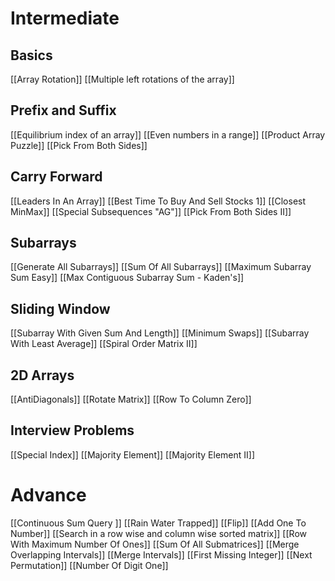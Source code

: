 
# Intermediate
## Basics
[[Array Rotation]]
[[Multiple left rotations of the array]]

## Prefix and Suffix
[[Equilibrium index of an array]]
[[Even numbers in a range]]
[[Product Array Puzzle]]
[[Pick From Both Sides]]

## Carry Forward
[[Leaders In An Array]]
[[Best Time To Buy And Sell Stocks 1]]
[[Closest MinMax]]
[[Special Subsequences "AG"]]
[[Pick From Both Sides II]]

## Subarrays
[[Generate All Subarrays]]
[[Sum Of All Subarrays]]
[[Maximum Subarray Sum Easy]]
[[Max Contiguous Subarray Sum - Kaden's]]

## Sliding Window
[[Subarray With Given Sum And Length]]
[[Minimum Swaps]]
[[Subarray With Least Average]]
[[Spiral Order Matrix II]]

## 2D Arrays
[[AntiDiagonals]]
[[Rotate Matrix]]
[[Row To Column Zero]]

## Interview Problems
[[Special Index]]
[[Majority Element]]
[[Majority Element II]]

# Advance
[[Continuous Sum Query ]]
[[Rain Water Trapped]]
[[Flip]]
[[Add One To Number]]
[[Search in a row wise and column wise sorted matrix]]
[[Row With Maximum Number Of Ones]]
[[Sum Of All Submatrices]]
[[Merge Overlapping Intervals]]
[[Merge Intervals]]
[[First Missing Integer]]
[[Next Permutation]]
[[Number Of Digit One]]







